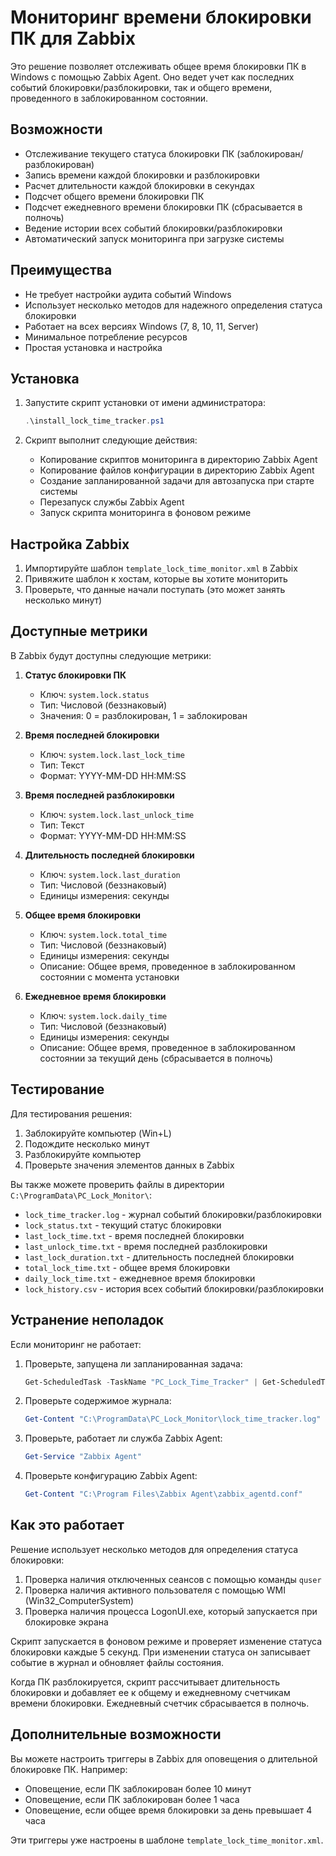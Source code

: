 # Мониторинг времени блокировки ПК для Zabbix

Это решение позволяет отслеживать общее время блокировки ПК в Windows с помощью Zabbix Agent. Оно ведет учет как последних событий блокировки/разблокировки, так и общего времени, проведенного в заблокированном состоянии.

## Возможности

- Отслеживание текущего статуса блокировки ПК (заблокирован/разблокирован)
- Запись времени каждой блокировки и разблокировки
- Расчет длительности каждой блокировки в секундах
- Подсчет общего времени блокировки ПК
- Подсчет ежедневного времени блокировки ПК (сбрасывается в полночь)
- Ведение истории всех событий блокировки/разблокировки
- Автоматический запуск мониторинга при загрузке системы

## Преимущества

- Не требует настройки аудита событий Windows
- Использует несколько методов для надежного определения статуса блокировки
- Работает на всех версиях Windows (7, 8, 10, 11, Server)
- Минимальное потребление ресурсов
- Простая установка и настройка

## Установка

1. Запустите скрипт установки от имени администратора:
   ```powershell
   .\install_lock_time_tracker.ps1
   ```

2. Скрипт выполнит следующие действия:
   - Копирование скриптов мониторинга в директорию Zabbix Agent
   - Копирование файлов конфигурации в директорию Zabbix Agent
   - Создание запланированной задачи для автозапуска при старте системы
   - Перезапуск службы Zabbix Agent
   - Запуск скрипта мониторинга в фоновом режиме

## Настройка Zabbix

1. Импортируйте шаблон `template_lock_time_monitor.xml` в Zabbix
2. Привяжите шаблон к хостам, которые вы хотите мониторить
3. Проверьте, что данные начали поступать (это может занять несколько минут)

## Доступные метрики

В Zabbix будут доступны следующие метрики:

1. **Статус блокировки ПК**
   - Ключ: `system.lock.status`
   - Тип: Числовой (беззнаковый)
   - Значения: 0 = разблокирован, 1 = заблокирован

2. **Время последней блокировки**
   - Ключ: `system.lock.last_lock_time`
   - Тип: Текст
   - Формат: YYYY-MM-DD HH:MM:SS

3. **Время последней разблокировки**
   - Ключ: `system.lock.last_unlock_time`
   - Тип: Текст
   - Формат: YYYY-MM-DD HH:MM:SS

4. **Длительность последней блокировки**
   - Ключ: `system.lock.last_duration`
   - Тип: Числовой (беззнаковый)
   - Единицы измерения: секунды

5. **Общее время блокировки**
   - Ключ: `system.lock.total_time`
   - Тип: Числовой (беззнаковый)
   - Единицы измерения: секунды
   - Описание: Общее время, проведенное в заблокированном состоянии с момента установки

6. **Ежедневное время блокировки**
   - Ключ: `system.lock.daily_time`
   - Тип: Числовой (беззнаковый)
   - Единицы измерения: секунды
   - Описание: Общее время, проведенное в заблокированном состоянии за текущий день (сбрасывается в полночь)

## Тестирование

Для тестирования решения:

1. Заблокируйте компьютер (Win+L)
2. Подождите несколько минут
3. Разблокируйте компьютер
4. Проверьте значения элементов данных в Zabbix

Вы также можете проверить файлы в директории `C:\ProgramData\PC_Lock_Monitor\`:

- `lock_time_tracker.log` - журнал событий блокировки/разблокировки
- `lock_status.txt` - текущий статус блокировки
- `last_lock_time.txt` - время последней блокировки
- `last_unlock_time.txt` - время последней разблокировки
- `last_lock_duration.txt` - длительность последней блокировки
- `total_lock_time.txt` - общее время блокировки
- `daily_lock_time.txt` - ежедневное время блокировки
- `lock_history.csv` - история всех событий блокировки/разблокировки

## Устранение неполадок

Если мониторинг не работает:

1. Проверьте, запущена ли запланированная задача:
   ```powershell
   Get-ScheduledTask -TaskName "PC_Lock_Time_Tracker" | Get-ScheduledTaskInfo
   ```

2. Проверьте содержимое журнала:
   ```powershell
   Get-Content "C:\ProgramData\PC_Lock_Monitor\lock_time_tracker.log"
   ```

3. Проверьте, работает ли служба Zabbix Agent:
   ```powershell
   Get-Service "Zabbix Agent"
   ```

4. Проверьте конфигурацию Zabbix Agent:
   ```powershell
   Get-Content "C:\Program Files\Zabbix Agent\zabbix_agentd.conf"
   ```

## Как это работает

Решение использует несколько методов для определения статуса блокировки:

1. Проверка наличия отключенных сеансов с помощью команды `quser`
2. Проверка наличия активного пользователя с помощью WMI (Win32_ComputerSystem)
3. Проверка наличия процесса LogonUI.exe, который запускается при блокировке экрана

Скрипт запускается в фоновом режиме и проверяет изменение статуса блокировки каждые 5 секунд. При изменении статуса он записывает событие в журнал и обновляет файлы состояния.

Когда ПК разблокируется, скрипт рассчитывает длительность блокировки и добавляет ее к общему и ежедневному счетчикам времени блокировки. Ежедневный счетчик сбрасывается в полночь.

## Дополнительные возможности

Вы можете настроить триггеры в Zabbix для оповещения о длительной блокировке ПК. Например:

- Оповещение, если ПК заблокирован более 10 минут
- Оповещение, если ПК заблокирован более 1 часа
- Оповещение, если общее время блокировки за день превышает 4 часа

Эти триггеры уже настроены в шаблоне `template_lock_time_monitor.xml`.
